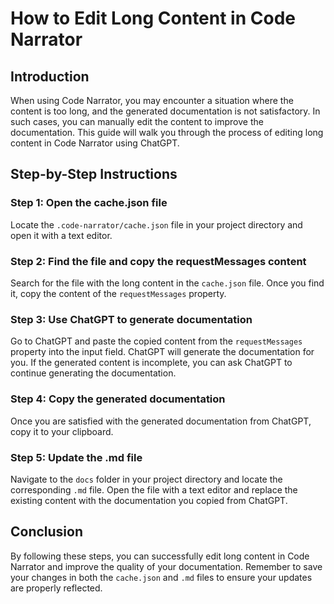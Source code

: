# How to Edit Long Content in Code Narrator

## Introduction

When using Code Narrator, you may encounter a situation where the content is too long, and the generated documentation is not satisfactory. In such cases, you can manually edit the content to improve the documentation. This guide will walk you through the process of editing long content in Code Narrator using ChatGPT.

## Step-by-Step Instructions

### Step 1: Open the cache.json file

Locate the `.code-narrator/cache.json` file in your project directory and open it with a text editor.

### Step 2: Find the file and copy the requestMessages content

Search for the file with the long content in the `cache.json` file. Once you find it, copy the content of the `requestMessages` property.

### Step 3: Use ChatGPT to generate documentation

Go to ChatGPT and paste the copied content from the `requestMessages` property into the input field. ChatGPT will generate the documentation for you. If the generated content is incomplete, you can ask ChatGPT to continue generating the documentation.

### Step 4: Copy the generated documentation

Once you are satisfied with the generated documentation from ChatGPT, copy it to your clipboard.

### Step 5: Update the .md file

Navigate to the `docs` folder in your project directory and locate the corresponding `.md` file. Open the file with a text editor and replace the existing content with the documentation you copied from ChatGPT.

## Conclusion

By following these steps, you can successfully edit long content in Code Narrator and improve the quality of your documentation. Remember to save your changes in both the `cache.json` and `.md` files to ensure your updates are properly reflected.